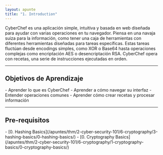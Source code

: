 ```yaml
---
layout: apunte
title: "1. Introduction"
---
```


CyberChef es una aplicación simple, intuitiva y basada en web diseñada para ayudar con varias operaciones en tu navegador. Piensa en una navaja suiza para la información, como tener una caja de herramientas con diferentes herramientas diseñadas para tareas específicas. Estas tareas fluctúan desde encodings simples, como XOR o Base64 hasta operaciones complejas como encriptación AES o desencriptación RSA. CyberChef opera con recetas, una serie de instrucciones ejecutadas en orden.

----------------------
<h2>Objetivos de Aprendizaje</h2>
- Aprender lo que es CyberChef
- Aprender a cómo navegar su interfaz
- Entender operaciones comunes
- Aprender cómo crear recetas y procesar información

-----------------------------
<h2>Pre-requisitos</h2>
- [0. Hashing Basics](/apuntes/thm/2-cyber-security-101/6-cryptography/3-hashing-basics/0-hashing-basics/)
- [0. Cryptography Basics](/apuntes/thm/2-cyber-security-101/6-cryptography/1-cryptography-basics/0-cryptography-basics/)
